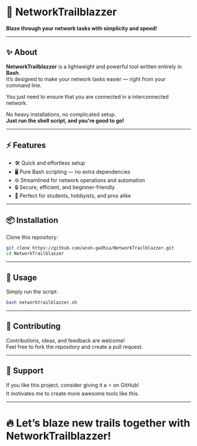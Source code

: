 # 🚀 NetworkTrailblazzer

**Blaze through your network tasks with simplicity and speed!**

---

## ✨ About

**NetworkTrailblazzer** is a lightweight and powerful tool written entirely in **Bash**.  
It’s designed to make your network tasks easier — right from your command line.

You just need to ensure that you are connected in a interconnected network.

No heavy installations, no complicated setup.  
**Just run the shell script, and you're good to go!**

---

## ⚡ Features

- 🛠️ Quick and effortless setup
- 🖥️ Pure Bash scripting — no extra dependencies
- 🌐 Streamlined for network operations and automation
- 🔒 Secure, efficient, and beginner-friendly
- 🎯 Perfect for students, hobbyists, and pros alike

---

## 📦 Installation

Clone this repository:

```bash
git clone https://github.com/ansh-gadhia/NetworkTrailblazzer.git
cd NetworkTrailblazzer
```
---

## 🚀 Usage

Simply run the script:

```bash
bash networktrailblazzer.sh
```
---

## 🤝 Contributing

Contributions, ideas, and feedback are welcome!  
Feel free to fork the repository and create a pull request.

---

## 📢 Support

If you like this project, consider giving it a ⭐ on GitHub!  
It motivates me to create more awesome tools like this.

---

# 🔥 Let’s blaze new trails together with **NetworkTrailblazzer**!

